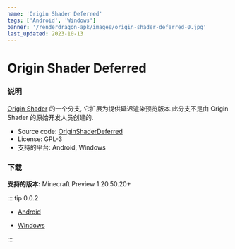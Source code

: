 ```yaml
---
name: 'Origin Shader Deferred'
tags: ['Android', 'Windows']
banner: '/renderdragon-apk/images/origin-shader-deferred-0.jpg'
last_updated: 2023-10-13
---
```


# Origin Shader Deferred <Badge type="warning" text="Archived" />

<Gallery
:images="[
  '/renderdragon-apk/images/origin-shader-deferred-0.jpg',
  '/renderdragon-apk/images/origin-shader-deferred-1.jpg'
  ]"
/>

### 说明

[Origin Shader](https://github.com/bWFuanVzYWth/OriginShader) 的一个分支, 它扩展为提供延迟渲染预览版本.此分支不是由 Origin Shader 的原始开发人员创建的.

* Source code: [OriginShaderDeferred](https://github.com/luit04/OriginShaderDeferred)
* License: GPL-3
* 支持的平台: Android, Windows

### 下载 <Badge type="warning" text="停用" />

**支持的版本:** Minecraft Preview 1.20.50.20+ 

::: tip 0.0.2

* [Android](https://github.com/luit04/OriginShaderDeferred/releases/download/v0.0.2/OriginShaderDeferred-0.0.2-Android.zip)

* [Windows](https://github.com/luit04/OriginShaderDeferred/releases/download/v0.0.2/OriginShaderDeferred-0.0.2-Windows.zip)

:::